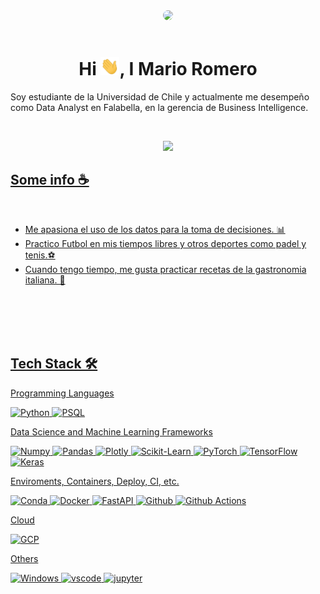 <div align="center">
    <img src='https://images8.alphacoders.com/560/560736.jpg' style="border-radius: 15px">
</div>
<br>

<h1 align="center">Hi <img src="https://raw.githubusercontent.com/ABSphreak/ABSphreak/master/gifs/Hi.gif" width="30px">, I Mario Romero </h1>

Soy estudiante de la Universidad de Chile y actualmente me desempeño como Data Analyst en Falabella, en la gerencia de Business Intelligence. 

</div>
<br>

<p align="center">
    <a href="https://www.linkedin.com/in/mario-romero-004422211">
        <img src="https://img.shields.io/badge/LinkedIn-0077B5?style=for-the-badge&logo=linkedin&logoColor=white"/>


  
</p>

## Some info ☕

<br>


- Me apasiona el uso de los datos para la toma de decisiones. 📊 
- Practico Futbol en mis tiempos libres y otros deportes como padel y tenis.⚽
- Cuando tengo tiempo, me gusta practicar recetas de la gastronomia italiana. 🍕


<br>
<br
</div>

<br>
<br>

## Tech Stack 🛠

Programming Languages

![Python](https://img.shields.io/badge/Python-FFD43B?style=flat-square&logo=python&logoColor=blue)
![PSQL](https://img.shields.io/badge/PostgreSQL-316192?style=flat-square&logo=postgresql&logoColor=white)

Data Science and Machine Learning Frameworks

![Numpy](https://img.shields.io/badge/Numpy-777BB4?style=flat-square&logo=numpy&logoColor=white])
![Pandas](https://img.shields.io/badge/Pandas-2C2D72?style=flat-square&logo=pandas&logoColor=white])
![Plotly](https://img.shields.io/badge/Plotly-239120?style=flat-square&logo=plotly&logoColor=white])
![Scikit-Learn](https://img.shields.io/badge/scikit_learn-F7931E?style=flat-square&logo=scikit-learn&logoColor=white])
![PyTorch](https://img.shields.io/badge/PyTorch-%23EE4C2C.svg?style=for-the-badge&logo=PyTorch&logoColor=white)
![TensorFlow](https://img.shields.io/badge/TensorFlow-%23FF6F00.svg?style=for-the-badge&logo=TensorFlow&logoColor=white)
![Keras](https://img.shields.io/badge/Keras-%23D00000.svg?style=for-the-badge&logo=Keras&logoColor=white)


Enviroments, Containers, Deploy, CI, etc.

![Conda](https://img.shields.io/badge/conda-342B029.svg?&style=flat-square&logo=anaconda&logoColor=white)
![Docker](https://img.shields.io/badge/Docker-2CA5E0?style=flat-square&logo=docker&logoColor=white)
![FastAPI](https://img.shields.io/badge/fastapi-109989?style=flat-square&logo=FASTAPI&logoColor=white)
![Github](https://img.shields.io/badge/GitHub-100000?style=flat-square&logo=github&logoColor=white)
![Github Actions](https://img.shields.io/badge/GitHub_Actions-2088FF?style=flat-square&logo=github-actions&logoColor=white)

Cloud

![GCP](https://img.shields.io/badge/Google_Cloud-4285F4?style=flat-square&logo=google-cloud&logoColor=white)


Others

![Windows](https://img.shields.io/badge/Windows-0078D6?style=flat-square&logo=windows&logoColor=white)
![vscode](https://img.shields.io/badge/VSCode-0078D4?style=flat-square&logo=visual%20studio%20code&logoColor=white)
![jupyter](https://img.shields.io/badge/Jupyter-F37626.svg?&style=flat-square&logo=Jupyter&logoColor=white)
